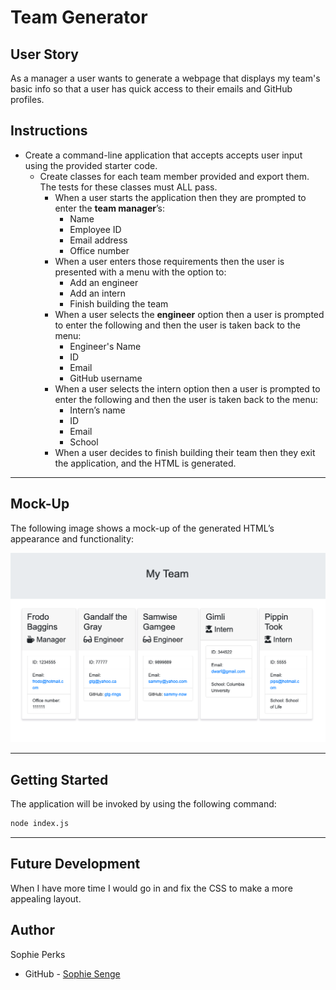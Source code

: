 # Team Generator


## User Story

As a manager a user wants to generate a webpage that displays my team's basic info so that a user has quick access to their emails and GitHub profiles.

## Instructions

* Create a command-line application that accepts accepts user input using the provided starter code.   
  * Create classes for each team member provided and export them. The tests for these classes must ALL pass.     
    * When a user starts the application then they are prompted to enter the **team manager**’s:
      * Name
      * Employee ID
      * Email address
      * Office number
    * When a user enters those requirements then the user is presented with a menu with the option to:
      * Add an engineer
      * Add an intern 
      * Finish building the team
    * When a user selects the **engineer** option then a user is prompted to enter the following and then the user is taken back to the menu:
      * Engineer's Name
      * ID
      * Email
      * GitHub username
    * When a user selects the intern option then a user is prompted to enter the following and then the user is taken back to the menu:
      * Intern’s name
      * ID
      * Email
      * School
    * When a user decides to finish building their team then they exit the application, and the HTML is generated.

---

## Mock-Up

The following image shows a mock-up of the generated HTML’s appearance and functionality:

![HTML webpage titled “My Team” features five boxes listing employee names, titles, and other key info.](./assets/Screenshot%202023-02-28%20at%2010.39.19%20PM.png)


---

## Getting Started

The application will be invoked by using the following command:

```bash
node index.js
```

---

## Future Development

When I have more time I would go in and fix the CSS to make a more appealing layout.

## Author

Sophie Perks
- GitHub - [Sophie Senge](https://github.com/Sophie-Senge)
